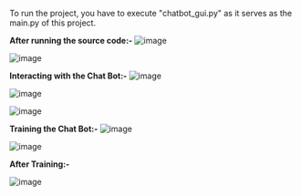To run the project, you have to execute "chatbot_gui.py" as it serves as the main.py of this project.

**After running the source code:-**
![image](https://github.com/PratikshaPandaPKP/Chat-Bot/assets/112324400/23f2b498-6bef-41eb-8f27-fea81ee342e3)

![image](https://github.com/PratikshaPandaPKP/Chat-Bot/assets/112324400/7894002f-24ef-4f46-b609-aedcae5133cd)

**Interacting with the Chat Bot:-**
![image](https://github.com/PratikshaPandaPKP/Chat-Bot/assets/112324400/c96658a4-55c4-42ff-8cd8-e4c44adf50bb)

![image](https://github.com/PratikshaPandaPKP/Chat-Bot/assets/112324400/aad6d8bd-d223-4981-8f4d-df4fa2b0c5f4)

![image](https://github.com/PratikshaPandaPKP/Chat-Bot/assets/112324400/a4521cef-9555-4524-aefd-45d429867dd4)

**Training the Chat Bot:-**
![image](https://github.com/PratikshaPandaPKP/Chat-Bot/assets/112324400/21fc0b5a-ea30-49eb-8677-3fda23b6b604)

![image](https://github.com/PratikshaPandaPKP/Chat-Bot/assets/112324400/58d2bdcd-532d-404c-a4f4-5c263f51e9af)

**After Training:-**

![image](https://github.com/PratikshaPandaPKP/Chat-Bot/assets/112324400/a07caa7b-f48a-4374-9545-a03ecc92268d)





